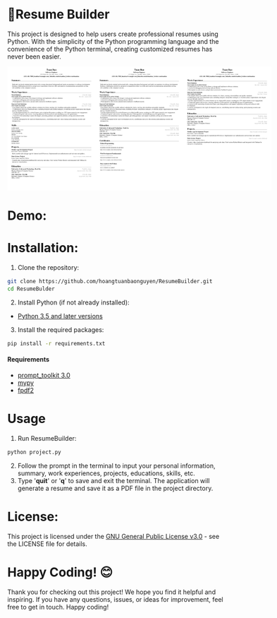 # 📝Resume Builder

This project is designed to help users create professional resumes using Python. With the simplicity of the Python programming language and the convenience of the Python terminal, creating customized resumes has never been easier.

<!-- Example resumes -->
<div style="width: 200px; height: 282px; display: flex; flex-direction: row; justify-content: space-between;">
    <img src="sample/sample_resume_01.png" alt="Sample Resume 1" style="width: 200px; height: 282px;">
    <img src="sample/sample_resume_02.png" alt="Sample Resume 2" style="width: 200px; height: 282px;">
    <img src="sample/sample_resume_03.png" alt="Sample Resume 2" style="width: 200px; height: 282px;">
</div>

# Demo:
<!-- Link of my demo -->

# Installation:
1. Clone the repository:
```bash
git clone https://github.com/hoangtuanbaonguyen/ResumeBuilder.git
cd ResumeBulder
```
2. Install Python (if not already installed):

* [Python 3.5 and later versions](https://www.python.org/downloads/)

3. Install the required packages:


```bash
pip install -r requirements.txt
```

#### Requirements
* [prompt_toolkit 3.0](https://python-prompt-toolkit.readthedocs.io/en/master/)
* [mypy](https://mypy.readthedocs.io/en/stable/)
* [fpdf2](https://pypi.org/project/fpdf2/)
# Usage
1. Run ResumeBuilder:
```bash
python project.py
```
2. Follow the prompt in the terminal to input your personal information, summary, work experiences, projects, educations, skills, etc.
3. Type '**quit**' or '**q**' to save and exit the terminal. The application will generate a resume and save it as a PDF file in the project directory.

# License:

This project is licensed under the [GNU General Public License v3.0](LICENSE) - see the LICENSE file for details.
# Happy Coding! 😊

Thank you for checking out this project! We hope you find it helpful and inspiring. If you have any questions, issues, or ideas for improvement, feel free to get in touch. Happy coding!



